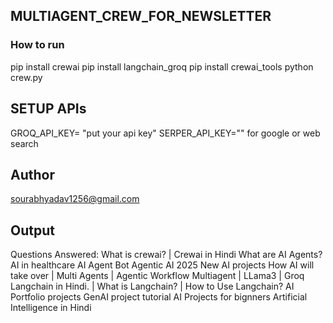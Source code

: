 ## MULTIAGENT_CREW_FOR_NEWSLETTER

### How to run

pip install crewai
pip install langchain_groq
pip install crewai_tools
python crew.py

## SETUP APIs
GROQ_API_KEY= "put your api key"
SERPER_API_KEY=""    for google or web search

## Author
sourabhyadav1256@gmail.com


## Output

Questions Answered:
What is crewai? | Crewai in Hindi
What are AI Agents?
AI in healthcare
AI Agent Bot
Agentic AI 2025
New AI projects
How AI will take over | Multi Agents | Agentic Workflow
Multiagent | LLama3 | Groq
Langchain in Hindi. | What is Langchain? | How to Use Langchain?
AI Portfolio projects
GenAI project tutorial
AI Projects for bignners
Artificial Intelligence in Hindi
